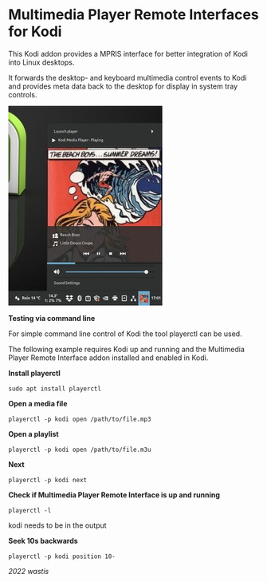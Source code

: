# Multimedia Player Remote Interfaces for Kodi

This Kodi addon provides a MPRIS interface for better integration of Kodi into Linux desktops.

It forwards the desktop- and keyboard multimedia control events to Kodi and provides meta data back to the desktop for display in system tray controls.

![Cinnamon Sound Tray Icon](/resources/media/kodi-cinnamon-applet-player-small.jpg)


**Testing via command line**

For simple command line control of Kodi the tool playerctl can be used. 

The following example requires Kodi up and running and the Multimedia Player Remote Interface addon installed and enabled in Kodi. 

**Install playerctl**

	sudo apt install playerctl	

**Open a media file**

	playerctl -p kodi open /path/to/file.mp3

**Open a playlist**

	playerctl -p kodi open /path/to/file.m3u

**Next**

	playerctl -p kodi next

**Check if Multimedia Player Remote Interface is up and running**

	playerctl -l

kodi needs to be in the output

**Seek 10s backwards**

	playerctl -p kodi position 10-

*2022 wastis*